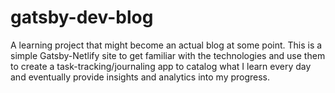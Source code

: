 # gatsby-dev-blog

A learning project that might become an actual blog at some point. This is a simple Gatsby-Netlify site to get familiar with the technologies and use them to create a task-tracking/journaling app to catalog what I learn every day and eventually provide insights and analytics into my progress. 